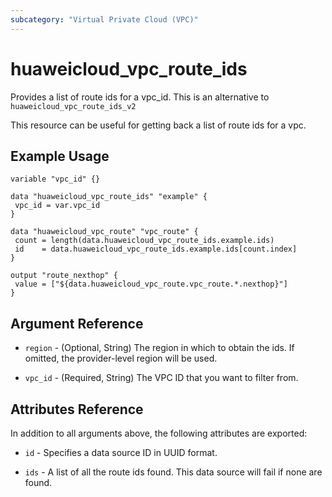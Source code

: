 ```yaml
---
subcategory: "Virtual Private Cloud (VPC)"
---
```


# huaweicloud\_vpc\_route\_ids

Provides a list of route ids for a vpc_id.
This is an alternative to `huaweicloud_vpc_route_ids_v2`

This resource can be useful for getting back a list of route ids for a vpc.

## Example Usage

 ```hcl
variable "vpc_id" {}

data "huaweicloud_vpc_route_ids" "example" {
  vpc_id = var.vpc_id
}

data "huaweicloud_vpc_route" "vpc_route" {
  count = length(data.huaweicloud_vpc_route_ids.example.ids)
  id    = data.huaweicloud_vpc_route_ids.example.ids[count.index]
}

output "route_nexthop" {
  value = ["${data.huaweicloud_vpc_route.vpc_route.*.nexthop}"]
}
 ```

## Argument Reference

* `region` - (Optional, String) The region in which to obtain the ids. If omitted, the provider-level region will be used.

* `vpc_id` - (Required, String) The VPC ID that you want to filter from.

## Attributes Reference

In addition to all arguments above, the following attributes are exported:

* `id` - Specifies a data source ID in UUID format.

* `ids` - A list of all the route ids found. This data source will fail if none are found.

